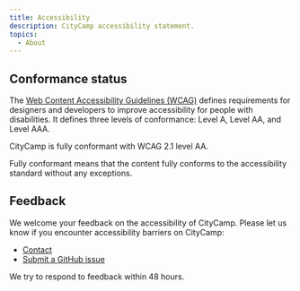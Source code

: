 ```yaml
---
title: Accessibility
description: CityCamp accessibility statement.
topics:
  - About
---
```


## Conformance status

The <a href="https://www.w3.org/WAI/standards-guidelines/wcag/">Web Content Accessibility Guidelines (WCAG)</a> defines requirements for designers and developers to improve accessibility for people with disabilities. It defines three levels of conformance: Level A, Level AA, and Level AAA.

CityCamp is fully conformant with WCAG 2.1 level AA.

Fully conformant means that the content fully conforms to the accessibility standard without any exceptions.

## Feedback

We welcome your feedback on the accessibility of CityCamp. Please let us know if you encounter accessibility barriers on CityCamp:

- <a href="/contact">Contact</a>
- <a href="https://github.com/citycamp/citycamp.github.io/issues">Submit a GitHub issue</a>

We try to respond to feedback within 48 hours.
